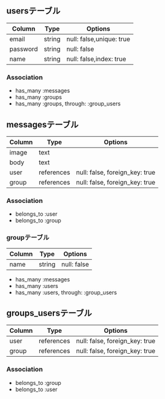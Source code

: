 ## usersテーブル

|Column|Type|Options|
|------|----|-------|
|email|string|null: false,unique: true|
|password|string|null: false|
|name|string|null: false,index: true|

### Association
- has_many :messages
- has_many :groups
- has_many :groups, through: :group_users


## messagesテーブル

|Column|Type|Options|
|------|----|-------|
|image|text||
|body|text||
|user|references|null: false, foreign_key: true|
|group|references|null: false, foreign_key: true|

### Association

- belongs_to :user
- belongs_to :group


### groupテーブル

|Column|Type|Options|
|------|----|-------|
|name|string|null: false|

- has_many :messages
- has_many :users
- has_many :users, through: :group_users


## groups_usersテーブル

|Column|Type|Options|
|------|----|-------|
|user|references|null: false, foreign_key: true|
|group|references|null: false, foreign_key: true|

### Association
- belongs_to :group
- belongs_to :user